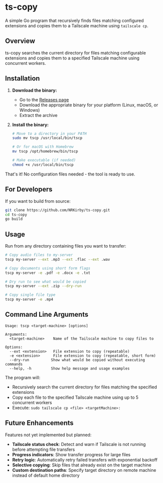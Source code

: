 # ts-copy

A simple Go program that recursively finds files matching configured extensions and copies them to a Tailscale machine using `tailscale cp`.

## Overview

ts-copy searches the current directory for files matching configurable extensions and copies them to a specified Tailscale machine using concurrent workers.

## Installation

1. **Download the binary:**

   - Go to the [Releases page](https://github.com/NRKirby/ts-copy/releases)
   - Download the appropriate binary for your platform (Linux, macOS, or Windows)
   - Extract the archive

2. **Install the binary:**

   ```bash
   # Move to a directory in your PATH
   sudo mv tscp /usr/local/bin/tscp

   # Or for macOS with Homebrew
   mv tscp /opt/homebrew/bin/tscp

   # Make executable (if needed)
   chmod +x /usr/local/bin/tscp
   ```

That's it! No configuration files needed - the tool is ready to use.

## For Developers

If you want to build from source:

```bash
git clone https://github.com/NRKirby/ts-copy.git
cd ts-copy
go build
```

## Usage

Run from any directory containing files you want to transfer:

```bash
# Copy audio files to my-server
tscp my-server --ext .mp3 --ext .flac --ext .wav

# Copy documents using short form flags
tscp my-server -e .pdf -e .docx -e .txt

# Dry run to see what would be copied
tscp my-server --ext .zip --dry-run

# Copy single file type
tscp my-server -e .mp4
```

## Command Line Arguments

```
Usage: tscp <target-machine> [options]

Arguments:
  <target-machine>    Name of the Tailscale machine to copy files to

Options:
  --ext <extension>   File extension to copy (repeatable)
  -e <extension>      File extension to copy (repeatable, short form)
  --dry-run          Show what would be copied without executing commands
  --help, -h         Show help message and usage examples
```

The program will:

- Recursively search the current directory for files matching the specified extensions
- Copy each file to the specified Tailscale machine using up to 5 concurrent workers
- Execute: `sudo tailscale cp <file> <targetMachine>:`

## Future Enhancements

Features not yet implemented but planned:

- **Tailscale status check**: Detect and warn if Tailscale is not running before attempting file transfers
- **Progress indicators**: Show transfer progress for large files
- **Retry logic**: Automatically retry failed transfers with exponential backoff
- **Selective copying**: Skip files that already exist on the target machine
- **Custom destination paths**: Specify target directory on remote machine instead of default home directory
